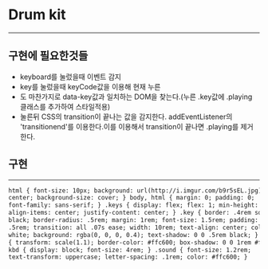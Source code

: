 # Drum kit

---

## 구현에 필요한것들

- keyboard를 눌렀을때 이벤트 감지
- key를 눌렀을때 keyCode값을 이용해 현재 누른 <audio>의 data-key값과 일치하는 DOM을 찾는다. (누른 audio를 플레이)
- <div>도 마찬가지로 data-key값과 일치하는 DOM을 찾는다.(누른 .key값에 .playing 클래스를 추가하여 스타일적용)
- 눌른뒤 CSS의 transition이 끝나는 값을 감지한다. addEventListener의 'transitionend'를 이용한다.이를 이용해서 transition이 끝나면 .playing를 제거한다.

## 구현

---

```html
html { font-size: 10px; background: url(http://i.imgur.com/b9r5sEL.jpg) bottom
center; background-size: cover; } body, html { margin: 0; padding: 0;
font-family: sans-serif; } .keys { display: flex; flex: 1; min-height: 100vh;
align-items: center; justify-content: center; } .key { border: .4rem solid
black; border-radius: .5rem; margin: 1rem; font-size: 1.5rem; padding: 1rem
.5rem; transition: all .07s ease; width: 10rem; text-align: center; color:
white; background: rgba(0, 0, 0, 0.4); text-shadow: 0 0 .5rem black; } .playing
{ transform: scale(1.1); border-color: #ffc600; box-shadow: 0 0 1rem #ffc600; }
kbd { display: block; font-size: 4rem; } .sound { font-size: 1.2rem;
text-transform: uppercase; letter-spacing: .1rem; color: #ffc600; }
```
